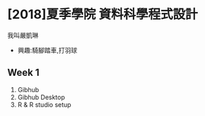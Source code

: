 # [2018]夏季學院 資料科學程式設計

我叫嚴凱琳

* 興趣:騎腳踏車,打羽球

## Week 1

1. Gibhub
2. Gibhub Desktop
3. R & R studio setup
